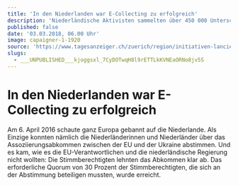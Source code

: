 ```yaml
---
title: 'In den Niederlanden war E-Collecting zu erfolgreich'
description: 'Niederländische Aktivisten sammelten über 450 000 Unterschriften für ein Referendum gegen das Assoziierungsabkommen zwischen der EU und der Ukraine. Letztlich nützte die aufwendige Aktion nichts.'
published: false
date: '03.03.2018, 06.00 Uhr'
image: capaigner-1-1920
source: 'https://www.tagesanzeiger.ch/zuerich/region/initiativen-lancieren-per-mausklick/story/18468580'
slugs:
  - ___UNPUBLISHED___kjoggsxl_7CyDOTwqH8l9rETTLkKVNEaORNo8jv5S
---
```


# In den Niederlanden war E-Collecting zu erfolgreich

Am 6. April 2016 schaute ganz Europa gebannt auf die Niederlande. Als Einzige konnten nämlich die Niederländerinnen und Niederländer über das Assoziierungsabkommen zwischen der EU und der Ukraine abstimmen. Und es kam, wie es die EU-Verantwortlichen und die niederländische Regierung nicht wollten: Die Stimmberechtigten lehnten das Abkommen klar ab. Das erforderliche Quorum von 30 Prozent der Stimmberechtigten, die sich an der Abstimmung beteiligen mussten, wurde erreicht.
